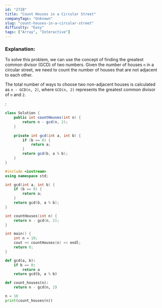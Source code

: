 ```yaml
---
id: "2728"
title: "Count Houses in a Circular Street"
companyTags: "Unknown"
slug: "count-houses-in-a-circular-street"
difficulty: "Easy"
tags: ["Array", "Interactive"]
---
```


### Explanation:
To solve this problem, we can use the concept of finding the greatest common divisor (GCD) of two numbers. Given the number of houses `n` in a circular street, we need to count the number of houses that are not adjacent to each other.

The total number of ways to choose two non-adjacent houses is calculated as `n - GCD(n, 2)`, where `GCD(n, 2)` represents the greatest common divisor of `n` and `2`.

:

```java
class Solution {
    public int countHouses(int n) {
        return n - gcd(n, 2);
    }
    
    private int gcd(int a, int b) {
        if (b == 0) {
            return a;
        }
        return gcd(b, a % b);
    }
}
```

```cpp
#include <iostream>
using namespace std;

int gcd(int a, int b) {
    if (b == 0) {
        return a;
    }
    return gcd(b, a % b);
}

int countHouses(int n) {
    return n - gcd(n, 2);
}

int main() {
    int n = 10;
    cout << countHouses(n) << endl;
    return 0;
}
```

```python
def gcd(a, b):
    if b == 0:
        return a
    return gcd(b, a % b)

def count_houses(n):
    return n - gcd(n, 2)

n = 10
print(count_houses(n))
```